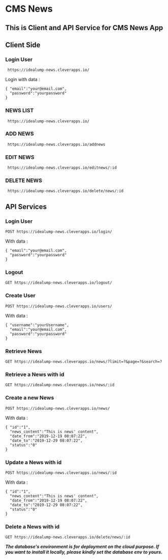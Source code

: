 # CMS News

## This is Client and API Service for **CMS News App**

## Client Side

### Login User
```
 https://idealump-news.cleverapps.io/
```
Login with data :
```
{ "email":"your@email.com",
  "password":"yourpassword"
}
```

### NEWS LIST
```
 https://idealump-news.cleverapps.io/
```

### ADD NEWS
```
 https://idealump-news.cleverapps.io/addnews
```

### EDIT NEWS
```
 https://idealump-news.cleverapps.io/editnews/:id
```

### DELETE NEWS
```
 https://idealump-news.cleverapps.io/delete/news/:id
```


## API Services

### Login User
```
POST https://idealump-news.cleverapps.io/login/
```
With data :
```
{ "email":"your@email.com",
  "password":"yourpassword"
}
```

### Logout
```
GET https://idealump-news.cleverapps.io/logout/

```

### Create User
```
POST https://idealump-news.cleverapps.io/users/
```
With data :
```
{ "username":"yourUsername",
  "email":"your@email.com",
  "password":"yourpassword"
}
```

### Retrieve News
```
GET https://idealump-news.cleverapps.io/news/?limit=?&page=?&search=?
```

### Retrieve a News with id
```
GET https://idealump-news.cleverapps.io/news/:id
```

### Create a new News
```
POST https://idealump-news.cleverapps.io/news/
```
With data :
```
{ "id":"1",
  "news_content":"This is news' content",
  "date_from":"2019-12-19 08:07:22",
  "date_to":"2019-12-29 08:07:22",
  "status":"0"
}
```

### Update a News with id
```
POST https://idealump-news.cleverapps.io/news/:id
```
With data :
```
{ "id":"1",
  "news_content":"This is news' content",
  "date_from":"2019-12-19 08:07:22",
  "date_to":"2019-12-29 08:07:22",
  "status":"0"
}
```

### Delete a News with id
```
GET https://idealump-news.cleverapps.io/delete/news/:id
```

***The database's environment is for deployment on the cloud purpose. 
If you want to install it locally, please kindly set the database env to yours.***
